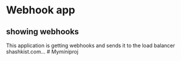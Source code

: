 # Webhook app
 ## showing webhooks

This application is getting webhooks and sends it to the load balancer shashkist.com...
#   M y _ m i n i _ p r o j  
 